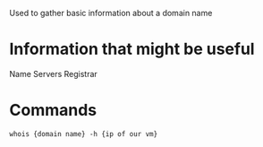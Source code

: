 Used to gather basic information about a domain name

# Information that might be useful
Name Servers
Registrar

# Commands
```
whois {domain name} -h {ip of our vm}
```